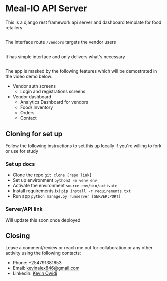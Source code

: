 # Meal-IO API Server

This is a django rest framework api server and dashboard template for food retailers
##
The interface route `/vendors` targets the vendor users
##
It has simple interface and only delivers what's necessary
##
The app is masked by the following features which will be demostrated in the video demo below: 

- Vendor auth screens 
    - Login and registrations screens
- Vendor dashboard
    - Analytics Dashboard for vendors
    - Food/ Inventory
    - Orders
    - Contact


## Cloning for set up
Follow the following instructions to set this up locally if you're willing to fork or use for study

### Set up docs 
- Clone the repo `git clone [repo link]`
- Set up environment `python3 -m venv env`
- Activate the environment `source env/bin/activate`
- Install requirements.txt `pip install -r requirements.txt`
- Run app `python manage.py runserver [SERVER:PORT]`

### Server/API link
Will update this soon once deployed

## Closing
Leave a comment/review or reach me out for collaboration or any other activity using the following contacts:
-  Phone: +254791381653
- Email: kevinalex846@gmail.com
- Linkedin: [Kevin Owidi](https://www.linkedin.com/in/kevin-owidi-08b275149/)
